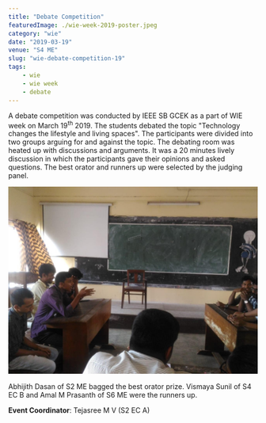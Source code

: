 ```yaml
---
title: "Debate Competition"
featuredImage: ./wie-week-2019-poster.jpeg
category: "wie"
date: "2019-03-19"
venue: "S4 ME"
slug: "wie-debate-competition-19"
tags:
    - wie
    - wie week
    - debate
---
```


A debate competition was conducted by IEEE SB GCEK as a part of WIE week on March 19<sup>th</sup> 2019. The students debated the topic "Technology changes the lifestyle and living spaces". The participants were divided into two groups arguing for and against the topic. The debating room was heated up with discussions and arguments. It was a 20 minutes lively discussion in which the participants gave their opinions and asked questions. The best orator and runners up were selected by the judging panel.

![Discussion 01](./wie-week-2019-debate.jpg)

Abhijith Dasan of S2 ME bagged the best orator prize. Vismaya Sunil of S4 EC B and Amal M Prasanth of S6 ME were the runners up.

**Event Coordinator**: Tejasree M V (S2 EC A)